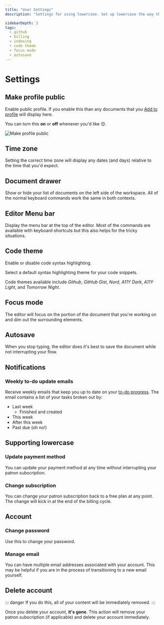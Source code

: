 ```yaml
---
title: "User Settings"
description: "Settings for using lowercase. Set up lowercase the way that makes you the most productive."

sidebarDepth: 3
tags:
  - github
  - billing
  - indexing
  - code theme
  - focus mode
  - autosave
---
```


# Settings

## Make profile public

Enable public profile. If you enable this than any documents that you [Add to profile](/publishing/documents.html#adding-a-document-to-your-profile) will display here.

You can turn this **on** or **off** whenever you'd like 😊.

![Make profile public](/make-profile-public.png)

## Time zone

Setting the correct time zone will display any dates (and days) relative to the time that you'd expect.

## Document drawer

Show or hide your list of documents on the left side of the workspace. All of the normal keyboard commands work the same in both contexts.

## Editor Menu bar

Display the menu bar at the top of the editor. Most of the commands are available with keyboard shortcuts but this also helps for the tricky situations.

## Code theme

Enable or disable code syntax highlighting.

Select a default syntax highlighting theme for your code snippets.

Code themes available include _Github_, _GitHub Gist_, _Nord_, _A11Y Dark_, _A11Y Light_, and _Tomorrow Night_.

## Focus mode

The editor will focus on the portion of the document that you're working on and dim out the surrounding elements.

## Autosave

When you stop typing, the editor does it's best to save the document while not interrupting your flow.

## Notifications

### Weekly to-do update emails

Receive weekly emails that keep you up to date on your [to-do progress](/guide/to-dos.html). The email contains a list of your tasks broken out by:

- Last week
  - Finished and created
- This week
- After this week
- Past due (oh no!)

## Supporting lowercase

### Update payment method

You can update your payment method at any time without interrupting your patron subscription.

### Change subscription

You can change your patron subscription back to a free plan at any point. The change will kick in at the end of the billing cycle.

## Account

### Change password

Use this to change your password.

### Manage email

You can have multiple email addresses associated with your account. This may be helpful if you are in the process of transitioning to a new email yourself.

## Delete account

::: danger
If you do this, all of your content will be immediately removed.
:::

Once you delete your account, **it's gone**. This action will remove your patron subscription (if applicable) and delete your account immediately.
